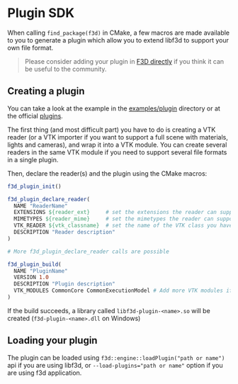 # Plugin SDK

When calling `find_package(f3d)` in CMake, a few macros are made available to you to generate a plugin which allow you to extend libf3d to support your own file format.
> Please consider adding your plugin in [F3D directly](https://github.com/f3d-app/f3d/tree/master/plugins) if you think it can be useful to the community.

## Creating a plugin

You can take a look at the example in the [examples/plugin](https://github.com/f3d-app/f3d/tree/master/examples/plugin) directory or at the official [plugins](https://github.com/f3d-app/f3d/tree/master/plugins).

The first thing (and most difficult part) you have to do is creating a VTK reader (or a VTK importer if you want to support a full scene with materials, lights and cameras), and wrap it into a VTK module. You can create several readers in the same VTK module if you need to support several file formats in a single plugin.

Then, declare the reader(s) and the plugin using the CMake macros:

```cmake
f3d_plugin_init()

f3d_plugin_declare_reader(
  NAME "ReaderName"
  EXTENSIONS ${reader_ext}     # set the extensions the reader can support
  MIMETYPES ${reader_mime}     # set the mimetypes the reader can support
  VTK_READER ${vtk_classname}  # set the name of the VTK class you have created
  DESCRIPTION "Reader description"
)

# More f3d_plugin_declare_reader calls are possible

f3d_plugin_build(
  NAME "PluginName"
  VERSION 1.0
  DESCRIPTION "Plugin description"
  VTK_MODULES CommonCore CommonExecutionModel # Add more VTK modules if necessary
)
```

If the build succeeds, a library called `libf3d-plugin-<name>.so` will be created (`f3d-plugin-<name>.dll` on Windows)

## Loading your plugin

The plugin can be loaded using `f3d::engine::loadPlugin("path or name")` api if you are using libf3d, or `--load-plugins="path or name"` option if you are using f3d application.
